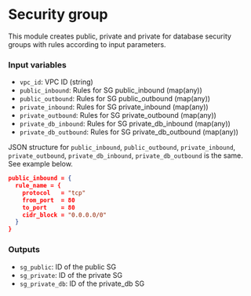 # Security group

This module creates public, private and private for database security groups with rules according to input parameters.

### Input variables

- `vpc_id`: VPC ID (string)
- `public_inbound`: Rules for SG public_inbound (map(any))
- `public_outbound`: Rules for SG public_outbound (map(any))
- `private_inbound`: Rules for SG private_inbound (map(any))
- `private_outbound`: Rules for SG private_outbound (map(any))
- `private_db_inbound`: Rules for SG private_db_inbound (map(any))
- `private_db_outbound`: Rules for SG private_db_outbound (map(any))

JSON structure for `public_inbound`, `public_outbound`, `private_inbound`, `private_outbound`, `private_db_inbound`, `private_db_outbound` is the same. See example below.
```json
public_inbound = {
  rule_name = {
    protocol   = "tcp"
    from_port  = 80
    to_port    = 80
    cidr_block = "0.0.0.0/0"
  }
}
```

### Outputs

- `sg_public`: ID of the public SG
- `sg_private`: ID of the private SG
- `sg_private_db`: ID of the private_db SG